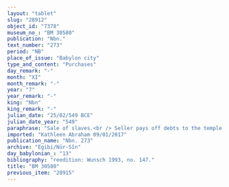 ```yaml
---
layout: "tablet"
slug: "28912"
object_id: "7378"
museum_no_: "BM 30580"
publication: "Nbn."
text_number: "273"
period: "NB"
place_of_issue: "Babylon city"
type_and_content: "Purchases"
day_remark: "-"
month: "XI"
month_remark: "-"
year: "7"
year_remark: "-"
king: "Nbn"
king_remark: "-"
julian_date: "25/02/549 BCE"
julian_date_year: "549"
paraphrase: "Sale of slaves.<br /> Seller pays off debts to the temple. <strong>A</strong>, of his own free will, sells <strong><sup>f</sup>C<sub>1</sub></strong>, <strong><sup>f</sup>C<sub>2</sub></strong> and <strong><sup>f</sup>C<sub>3</sub></strong>, 3 female slaves (<em>amēluttu</em>), to <strong>B </strong>for a total purchase price amounting to 3 minas of silver. Part of the price, namely 2 minas and 5 shekels of silver, has been paid to <strong>D</strong>, the overseer of the herd (<em>rab būli</em>) of (the temple of) Bēl, who will then give (the silver) to the Esagila, in order to cover what remained of the seller&#39;s debt (<em>kūm rēhu</em>) in small livestock (<em>ṣēnu</em>) to the temple. The seller guarantees against (suits brought by) a person acting unlawfully (<em>sēh&ucirc;</em>) or a person raising claims (<em>pāqirānu</em>) over <strong><sup>f</sup>C<sub>1</sub></strong>, <strong><sup>f</sup>C<sub>2</sub></strong> and <strong><sup>f</sup>C<sub>3</sub></strong>. Names of 4 witnesses and the scribe: Bēl-erība/Ahū&scaron;unu.<br /> &nbsp;<br /> <strong>A</strong> = Madān-&scaron;uma-iddin/Nergal-zēra-ibni; <strong>B</strong> = Iddin-Marduk/Iqī&scaron;āya//Nūr-S&icirc;n; <strong><sup>f</sup>C<sub>1</sub></strong> = <sup>f</sup>Umma-ana-āli; <strong><sup>f</sup>C<sub>2</sub></strong> = <sup>f</sup>Gudād&icirc;tu; <strong><sup>f</sup>C<sub>3</sub></strong> = <sup>f</sup>Rē&#39;indu; <strong>D</strong> = Madān-iqī&scaron;a, overseer of the Esagila&#39;s herd (<em>rab būli</em> of Bēl)"
imported: "Kathleen Abraham 09/01/2017"
publication_name: "Nbn. 273"
archive: "Egibi/Nūr-Sîn"
day_babylonian_: "13"
bibliography: "reedition: Wunsch 1993, no. 147."
title: "BM 30580"
previous_item: "28915"
---
```

